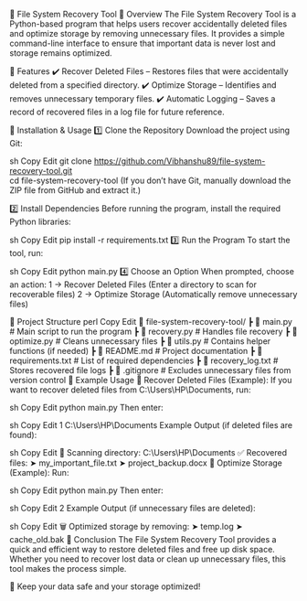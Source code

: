 📂 File System Recovery Tool
🔹 Overview
The File System Recovery Tool is a Python-based program that helps users recover accidentally deleted files and optimize storage by removing unnecessary files. It provides a simple command-line interface to ensure that important data is never lost and storage remains optimized.

🔹 Features
✔️ Recover Deleted Files – Restores files that were accidentally deleted from a specified directory.
✔️ Optimize Storage – Identifies and removes unnecessary temporary files.
✔️ Automatic Logging – Saves a record of recovered files in a log file for future reference.

🔹 Installation & Usage
1️⃣ Clone the Repository
Download the project using Git:

sh
Copy
Edit
git clone https://github.com/Vibhanshu89/file-system-recovery-tool.git  
cd file-system-recovery-tool
(If you don’t have Git, manually download the ZIP file from GitHub and extract it.)

2️⃣ Install Dependencies
Before running the program, install the required Python libraries:

sh
Copy
Edit
pip install -r requirements.txt
3️⃣ Run the Program
To start the tool, run:

sh
Copy
Edit
python main.py
4️⃣ Choose an Option
When prompted, choose an action:
1 → Recover Deleted Files (Enter a directory to scan for recoverable files)
2 → Optimize Storage (Automatically remove unnecessary files)

🔹 Project Structure
perl
Copy
Edit
📂 file-system-recovery-tool/
 ┣ 📜 main.py          # Main script to run the program
 ┣ 📜 recovery.py      # Handles file recovery
 ┣ 📜 optimize.py      # Cleans unnecessary files
 ┣ 📜 utils.py         # Contains helper functions (if needed)
 ┣ 📜 README.md        # Project documentation
 ┣ 📜 requirements.txt # List of required dependencies
 ┣ 📜 recovery_log.txt # Stores recovered file logs
 ┣ 📜 .gitignore       # Excludes unnecessary files from version control
🔹 Example Usage
📌 Recover Deleted Files (Example):
If you want to recover deleted files from C:\Users\HP\Documents, run:

sh
Copy
Edit
python main.py
Then enter:

sh
Copy
Edit
1
C:\Users\HP\Documents
Example Output (if deleted files are found):

sh
Copy
Edit
📂 Scanning directory: C:\Users\HP\Documents
✅ Recovered files:
   ➤ my_important_file.txt
   ➤ project_backup.docx
📌 Optimize Storage (Example):
Run:

sh
Copy
Edit
python main.py
Then enter:

sh
Copy
Edit
2
Example Output (if unnecessary files are deleted):

sh
Copy
Edit
🗑️ Optimized storage by removing:
   ➤ temp.log
   ➤ cache_old.bak
🔹 Conclusion
The File System Recovery Tool provides a quick and efficient way to restore deleted files and free up disk space. Whether you need to recover lost data or clean up unnecessary files, this tool makes the process simple.

🚀 Keep your data safe and your storage optimized!